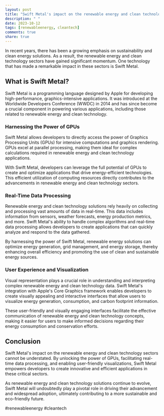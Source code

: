 ```yaml
---
layout: post
title: "Swift Metal's impact on the renewable energy and clean technology sectors"
description: " "
date: 2023-10-12
tags: [renewableenergy, cleantech]
comments: true
share: true
---
```


In recent years, there has been a growing emphasis on sustainability and clean energy solutions. As a result, the renewable energy and clean technology sectors have gained significant momentum. One technology that has made a remarkable impact in these sectors is Swift Metal.

## What is Swift Metal?

Swift Metal is a programming language designed by Apple for developing high-performance, graphics-intensive applications. It was introduced at the Worldwide Developers Conference (WWDC) in 2014 and has since become a crucial component in powering various applications, including those related to renewable energy and clean technology.

### Harnessing the Power of GPUs

Swift Metal allows developers to directly access the power of Graphics Processing Units (GPUs) for intensive computations and graphics rendering. GPUs excel at parallel processing, making them ideal for complex calculations required in renewable energy and clean technology applications.

With Swift Metal, developers can leverage the full potential of GPUs to create and optimize applications that drive energy-efficient technologies. This efficient utilization of computing resources directly contributes to the advancements in renewable energy and clean technology sectors.

### Real-Time Data Processing

Renewable energy and clean technology solutions rely heavily on collecting and processing vast amounts of data in real-time. This data includes information from sensors, weather forecasts, energy production metrics, and more. Swift Metal's ability to handle complex algorithms and real-time data processing allows developers to create applications that can quickly analyze and respond to the data gathered.

By harnessing the power of Swift Metal, renewable energy solutions can optimize energy generation, grid management, and energy storage, thereby enhancing overall efficiency and promoting the use of clean and sustainable energy sources.

### User Experience and Visualization

Visual representation plays a crucial role in understanding and interpreting complex renewable energy and clean technology data. Swift Metal's integration with Apple's Core Graphics framework enables developers to create visually appealing and interactive interfaces that allow users to visualize energy generation, consumption, and carbon footprint information.

These user-friendly and visually engaging interfaces facilitate the effective communication of renewable energy and clean technology concepts, making it easier for users to make informed decisions regarding their energy consumption and conservation efforts.

## Conclusion

Swift Metal's impact on the renewable energy and clean technology sectors cannot be understated. By unlocking the power of GPUs, facilitating real-time data processing, and enabling user-friendly visualizations, Swift Metal empowers developers to create innovative and efficient applications in these critical sectors.

As renewable energy and clean technology solutions continue to evolve, Swift Metal will undoubtedly play a pivotal role in driving their advancement and widespread adoption, ultimately contributing to a more sustainable and eco-friendly future.

#renewableenergy #cleantech